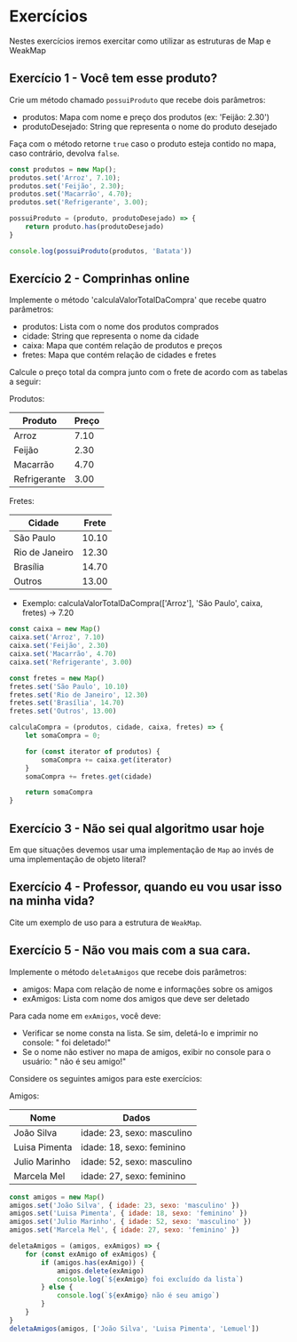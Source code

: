 # Exercícios

Nestes exercícios iremos exercitar como utilizar as estruturas de Map e WeakMap

## Exercício 1 - Você tem esse produto?
Crie um método chamado `possuiProduto` que recebe dois parâmetros:
- produtos: Mapa com nome e preço dos produtos (ex: 'Feijão: 2.30')
- produtoDesejado: String que representa o nome do produto desejado

Faça com o método retorne `true` caso o produto esteja contido no mapa, caso contrário, devolva `false`.

``` javascript
const produtos = new Map();
produtos.set('Arroz', 7.10);
produtos.set('Feijão', 2.30);
produtos.set('Macarrão', 4.70);
produtos.set('Refrigerante', 3.00);

possuiProduto = (produto, produtoDesejado) => {
    return produto.has(produtoDesejado)
}

console.log(possuiProduto(produtos, 'Batata'))
```

## Exercício 2 - Comprinhas online
Implemente o método 'calculaValorTotalDaCompra' que recebe quatro parâmetros:
- produtos: Lista com o nome dos produtos comprados
- cidade: String que representa o nome da cidade
- caixa: Mapa que contém relação de produtos e preços
- fretes: Mapa que contém relação de cidades e fretes

Calcule o preço total da compra junto com o frete de acordo com as tabelas a seguir:

Produtos:

|Produto|Preço|
|----|----|
|Arroz|7.10|
|Feijão|2.30|
|Macarrão|4.70|
|Refrigerante|3.00|

Fretes:

|Cidade|Frete|
|----|----|
|São Paulo|10.10|
|Rio de Janeiro|12.30|
|Brasília|14.70|
|Outros|13.00|

* Exemplo: calculaValorTotalDaCompra(['Arroz'], 'São Paulo', caixa, fretes) → 7.20
````javascript
const caixa = new Map()
caixa.set('Arroz', 7.10)
caixa.set('Feijão', 2.30)
caixa.set('Macarrão', 4.70)
caixa.set('Refrigerante', 3.00)

const fretes = new Map()
fretes.set('São Paulo', 10.10)
fretes.set('Rio de Janeiro', 12.30)
fretes.set('Brasília', 14.70)
fretes.set('Outros', 13.00)

calculaCompra = (produtos, cidade, caixa, fretes) => {
    let somaCompra = 0;

    for (const iterator of produtos) {
        somaCompra += caixa.get(iterator)
    }
    somaCompra += fretes.get(cidade)

    return somaCompra
}
````

## Exercício 3 - Não sei qual algoritmo usar hoje
Em que situações devemos usar uma implementação de `Map` ao invés de uma implementação de objeto literal?

## Exercício 4 - Professor, quando eu vou usar isso na minha vida?
Cite um exemplo de uso para a estrutura de `WeakMap`.

## Exercício 5 - Não vou mais com a sua cara.
Implemente o método `deletaAmigos` que recebe dois parâmetros:
- amigos: Mapa com relação de nome e informações sobre os amigos
- exAmigos: Lista com nome dos amigos que deve ser deletado

Para cada nome em `exAmigos`, você deve:
- Verificar se nome consta na lista. Se sim, deletá-lo e imprimir no console: "<nome> foi deletado!"
- Se o nome não estiver no mapa de amigos, exibir no console para o usuário: "<nome> não é seu amigo!"

Considere os seguintes amigos para este exercícios:

Amigos:

|Nome|Dados|
|----|----|
|João Silva|idade: 23, sexo: masculino|
|Luisa Pimenta|idade: 18, sexo: feminino|
|Julio Marinho|idade: 52, sexo: masculino|
|Marcela Mel|idade: 27, sexo: feminino|
````javascript
const amigos = new Map()
amigos.set('João Silva', { idade: 23, sexo: 'masculino' })
amigos.set('Luisa Pimenta', { idade: 18, sexo: 'feminino' })
amigos.set('Julio Marinho', { idade: 52, sexo: 'masculino' })
amigos.set('Marcela Mel', { idade: 27, sexo: 'feminino' })

deletaAmigos = (amigos, exAmigos) => {
    for (const exAmigo of exAmigos) {
        if (amigos.has(exAmigo)) {
            amigos.delete(exAmigo)
            console.log(`${exAmigo} foi excluído da lista`)
        } else {
            console.log(`${exAmigo} não é seu amigo`)
        }
    }
}
deletaAmigos(amigos, ['João Silva', 'Luisa Pimenta', 'Lemuel'])
````
